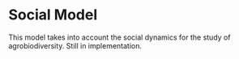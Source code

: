 # Social Model

This model takes into account the social dynamics for the study of agrobiodiversity. Still in implementation.
